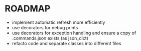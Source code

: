 # ROADMAP
- implement automatic refresh more efficiently
- use decorators for debug prints
- use decorators for exception handling and ensure a copy of .commands.json exists (as json_dict)
- refacto code and separate classes into different files